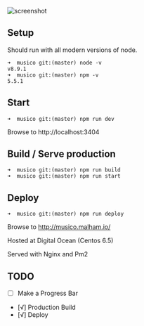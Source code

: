 ![screenshot](https://s3.eu-west-2.amazonaws.com/io1937/musicali/player.jpeg)

## Setup

Should run with all modern versions of node. 

```
➜  musico git:(master) node -v
v8.9.1
➜  musico git:(master) npm -v
5.5.1
```

## Start
```
➜  musico git:(master) npm run dev
```

Browse to http://localhost:3404

## Build / Serve production
```
➜  musico git:(master) npm run build
➜  musico git:(master) npm run start
```

## Deploy

```
➜  musico git:(master) npm run deploy
```

Browse to http://musico.malham.io/

Hosted at Digital Ocean (Centos 6.5)

Served with Nginx and Pm2

## TODO 

* [ ] Make a Progress Bar
* [√] Production Build
* [√] Deploy


